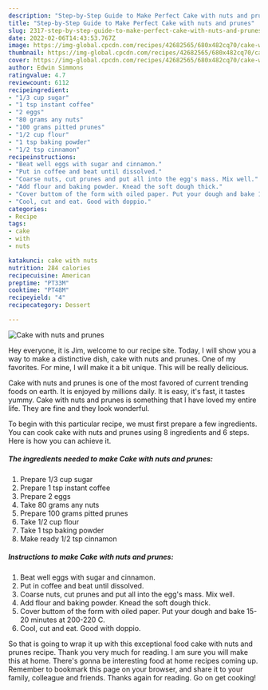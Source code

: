 ```yaml
---
description: "Step-by-Step Guide to Make Perfect Cake with nuts and prunes"
title: "Step-by-Step Guide to Make Perfect Cake with nuts and prunes"
slug: 2317-step-by-step-guide-to-make-perfect-cake-with-nuts-and-prunes
date: 2022-02-06T14:43:53.767Z
image: https://img-global.cpcdn.com/recipes/42682565/680x482cq70/cake-with-nuts-and-prunes-recipe-main-photo.jpg
thumbnail: https://img-global.cpcdn.com/recipes/42682565/680x482cq70/cake-with-nuts-and-prunes-recipe-main-photo.jpg
cover: https://img-global.cpcdn.com/recipes/42682565/680x482cq70/cake-with-nuts-and-prunes-recipe-main-photo.jpg
author: Edwin Simmons
ratingvalue: 4.7
reviewcount: 6112
recipeingredient:
- "1/3 cup sugar"
- "1 tsp instant coffee"
- "2 eggs"
- "80 grams any nuts"
- "100 grams pitted prunes"
- "1/2 cup flour"
- "1 tsp baking powder"
- "1/2 tsp cinnamon"
recipeinstructions:
- "Beat well eggs with sugar and cinnamon."
- "Put in coffee and beat until dissolved."
- "Coarse nuts, cut prunes and put all into the egg's mass. Mix well."
- "Add flour and baking powder. Knead the soft dough thick."
- "Cover buttom of the form with oiled paper. Put your dough and bake 15-20 minutes at 200-220 C."
- "Cool, cut and eat. Good with doppio."
categories:
- Recipe
tags:
- cake
- with
- nuts

katakunci: cake with nuts 
nutrition: 284 calories
recipecuisine: American
preptime: "PT33M"
cooktime: "PT48M"
recipeyield: "4"
recipecategory: Dessert

---
```



![Cake with nuts and prunes](https://img-global.cpcdn.com/recipes/42682565/680x482cq70/cake-with-nuts-and-prunes-recipe-main-photo.jpg)

Hey everyone, it is Jim, welcome to our recipe site. Today, I will show you a way to make a distinctive dish, cake with nuts and prunes. One of my favorites. For mine, I will make it a bit unique. This will be really delicious.

Cake with nuts and prunes is one of the most favored of current trending foods on earth. It is enjoyed by millions daily. It is easy, it's fast, it tastes yummy. Cake with nuts and prunes is something that I have loved my entire life. They are fine and they look wonderful.




To begin with this particular recipe, we must first prepare a few ingredients. You can cook cake with nuts and prunes using 8 ingredients and 6 steps. Here is how you can achieve it.

<!--inarticleads1-->

##### The ingredients needed to make Cake with nuts and prunes:

1. Prepare 1/3 cup sugar
1. Prepare 1 tsp instant coffee
1. Prepare 2 eggs
1. Take 80 grams any nuts
1. Prepare 100 grams pitted prunes
1. Take 1/2 cup flour
1. Take 1 tsp baking powder
1. Make ready 1/2 tsp cinnamon




<!--inarticleads2-->

##### Instructions to make Cake with nuts and prunes:

1. Beat well eggs with sugar and cinnamon.
1. Put in coffee and beat until dissolved.
1. Coarse nuts, cut prunes and put all into the egg's mass. Mix well.
1. Add flour and baking powder. Knead the soft dough thick.
1. Cover buttom of the form with oiled paper. Put your dough and bake 15-20 minutes at 200-220 C.
1. Cool, cut and eat. Good with doppio.




So that is going to wrap it up with this exceptional food cake with nuts and prunes recipe. Thank you very much for reading. I am sure you will make this at home. There's gonna be interesting food at home recipes coming up. Remember to bookmark this page on your browser, and share it to your family, colleague and friends. Thanks again for reading. Go on get cooking!

